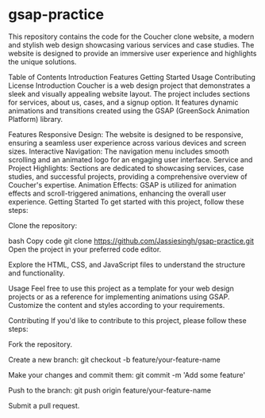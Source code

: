 # gsap-practice

This repository contains the code for the Coucher clone website, a modern and stylish web design showcasing various services and case studies. The website is designed to provide an immersive user experience and highlights the unique solutions.

Table of Contents
Introduction
Features
Getting Started
Usage
Contributing
License
Introduction
Coucher is a web design project that demonstrates a sleek and visually appealing website layout. The project includes sections for services, about us, cases, and a signup option. It features dynamic animations and transitions created using the GSAP (GreenSock Animation Platform) library.

Features
Responsive Design: The website is designed to be responsive, ensuring a seamless user experience across various devices and screen sizes.
Interactive Navigation: The navigation menu includes smooth scrolling and an animated logo for an engaging user interface.
Service and Project Highlights: Sections are dedicated to showcasing services, case studies, and successful projects, providing a comprehensive overview of Coucher's expertise.
Animation Effects: GSAP is utilized for animation effects and scroll-triggered animations, enhancing the overall user experience.
Getting Started
To get started with this project, follow these steps:

Clone the repository:

bash
Copy code
git clone https://github.com/Jassiesingh/gsap-practice.git
Open the project in your preferred code editor.

Explore the HTML, CSS, and JavaScript files to understand the structure and functionality.

Usage
Feel free to use this project as a template for your web design projects or as a reference for implementing animations using GSAP. Customize the content and styles according to your requirements.

Contributing
If you'd like to contribute to this project, please follow these steps:

Fork the repository.

Create a new branch: git checkout -b feature/your-feature-name

Make your changes and commit them: git commit -m 'Add some feature'

Push to the branch: git push origin feature/your-feature-name

Submit a pull request.

